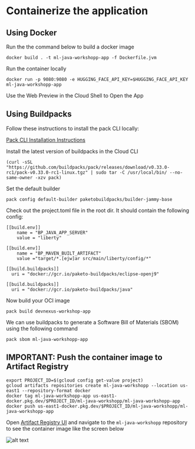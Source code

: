 # Containerize the application

## Using Docker

Run the the command below to build a docker image

```
docker build . -t ml-java-workshopp-app -f Dockerfile.jvm
```

Run the container locally

```
docker run -p 9080:9080 -e HUGGING_FACE_API_KEY=$HUGGING_FACE_API_KEY ml-java-workshopp-app 
```

Use the Web Preview in the Cloud Shell to Open the App

## Using Buildpacks 

Follow these instructions to install the pack CLI locally:

[Pack CLI Installation Instructions](https://buildpacks.io/docs/for-platform-operators/how-to/integrate-ci/pack/)

Install the latest version of buildpacks in the Cloud CLI

```
(curl -sSL "https://github.com/buildpacks/pack/releases/download/v0.33.0-rc1/pack-v0.33.0-rc1-linux.tgz" | sudo tar -C /usr/local/bin/ --no-same-owner -xzv pack)
```

Set the default builder

```
pack config default-builder paketobuildpacks/builder-jammy-base
```

Check out the project.toml file in the root dir. It should contain the following config:

```
[[build.env]]
    name = "BP_JAVA_APP_SERVER"
    value = "liberty"

[[build.env]]
    name = "BP_MAVEN_BUILT_ARTIFACT"
    value ="target/*.[ejw]ar src/main/liberty/config/*"

[[build.buildpacks]]
  uri = "docker://gcr.io/paketo-buildpacks/eclipse-openj9"

[[build.buildpacks]]
  uri = "docker://gcr.io/paketo-buildpacks/java"
```

Now build your OCI image

```
pack build devnexus-workshop-app
```

We can use buildpacks to generate a Software Bill of Materials (SBOM) using the following command

```
pack sbom ml-java-workshopp-app
```

## IMPORTANT: Push the container image to Artifact Registry

```
export PROJECT_ID=$(gcloud config get-value project)
gcloud artifacts repositories create ml-java-workshopp --location us-east1 --repository-format docker
docker tag ml-java-workshopp-app us-east1-docker.pkg.dev/$PROJECT_ID/ml-java-workshopp/ml-java-workshopp-app 
docker push us-east1-docker.pkg.dev/$PROJECT_ID/ml-java-workshopp/ml-java-workshopp-app
```

Open [Artifact Registry UI](https://console.cloud.google.com/artifacts/) and navigate to the `ml-java-workshopp` repository to see the container image like the screen below

![alt text](images/docker-step4.png)
